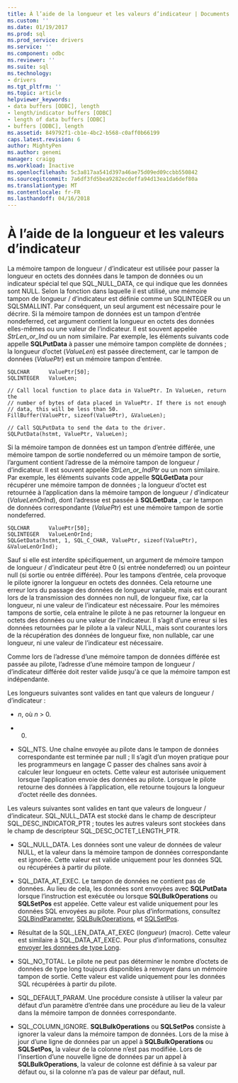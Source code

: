 ```yaml
---
title: À l’aide de la longueur et les valeurs d’indicateur | Documents Microsoft
ms.custom: ''
ms.date: 01/19/2017
ms.prod: sql
ms.prod_service: drivers
ms.service: ''
ms.component: odbc
ms.reviewer: ''
ms.suite: sql
ms.technology:
- drivers
ms.tgt_pltfrm: ''
ms.topic: article
helpviewer_keywords:
- data buffers [ODBC], length
- length/indicator buffers [ODBC]
- length of data buffers [ODBC]
- buffers [ODBC], length
ms.assetid: 849792f1-cb1e-4bc2-b568-c0aff0b66199
caps.latest.revision: 6
author: MightyPen
ms.author: genemi
manager: craigg
ms.workload: Inactive
ms.openlocfilehash: 5c3a817aa541d397a46ae75d09ed09ccbb550842
ms.sourcegitcommit: 7a6df3fd5bea9282ecdeffa94d13ea1da6def80a
ms.translationtype: MT
ms.contentlocale: fr-FR
ms.lasthandoff: 04/16/2018
---
```

# <a name="using-length-and-indicator-values"></a>À l’aide de la longueur et les valeurs d’indicateur
La mémoire tampon de longueur / d’indicateur est utilisée pour passer la longueur en octets des données dans le tampon de données ou un indicateur spécial tel que SQL_NULL_DATA, ce qui indique que les données sont NULL. Selon la fonction dans laquelle il est utilisé, une mémoire tampon de longueur / d’indicateur est définie comme un SQLINTEGER ou un SQLSMALLINT. Par conséquent, un seul argument est nécessaire pour le décrire. Si la mémoire tampon de données est un tampon d’entrée nondeferred, cet argument contient la longueur en octets des données elles-mêmes ou une valeur de l’indicateur. Il est souvent appelée *StrLen_or_Ind* ou un nom similaire. Par exemple, les éléments suivants code appelle **SQLPutData** à passer une mémoire tampon complète de données ; la longueur d’octet (*ValueLen*) est passée directement, car le tampon de données (*ValuePtr*) est un mémoire tampon d’entrée.  
  
```  
SQLCHAR      ValuePtr[50];  
SQLINTEGER   ValueLen;  
  
// Call local function to place data in ValuePtr. In ValueLen, return the  
// number of bytes of data placed in ValuePtr. If there is not enough  
// data, this will be less than 50.  
FillBuffer(ValuePtr, sizeof(ValuePtr), &ValueLen);  
  
// Call SQLPutData to send the data to the driver.  
SQLPutData(hstmt, ValuePtr, ValueLen);  
```  
  
 Si la mémoire tampon de données est un tampon d’entrée différée, une mémoire tampon de sortie nondeferred ou un mémoire tampon de sortie, l’argument contient l’adresse de la mémoire tampon de longueur / d’indicateur. Il est souvent appelée *StrLen_or_IndPtr* ou un nom similaire. Par exemple, les éléments suivants code appelle **SQLGetData** pour récupérer une mémoire tampon de données ; la longueur d’octet est retournée à l’application dans la mémoire tampon de longueur / d’indicateur (*ValueLenOrInd*), dont l’adresse est passée à **SQLGetData** , car le tampon de données correspondante (*ValuePtr*) est une mémoire tampon de sortie nondeferred.  
  
```  
SQLCHAR      ValuePtr[50];  
SQLINTEGER   ValueLenOrInd;  
SQLGetData(hstmt, 1, SQL_C_CHAR, ValuePtr, sizeof(ValuePtr), &ValueLenOrInd);  
```  
  
 Sauf si elle est interdite spécifiquement, un argument de mémoire tampon de longueur / d’indicateur peut être 0 (si entrée nondeferred) ou un pointeur null (si sortie ou entrée différée). Pour les tampons d’entrée, cela provoque le pilote ignorer la longueur en octets des données. Cela retourne une erreur lors du passage des données de longueur variable, mais est courant lors de la transmission des données non null, de longueur fixe, car la longueur, ni une valeur de l’indicateur est nécessaire. Pour les mémoires tampons de sortie, cela entraîne le pilote à ne pas retourner la longueur en octets des données ou une valeur de l’indicateur. Il s’agit d’une erreur si les données retournées par le pilote a la valeur NULL, mais sont courantes lors de la récupération des données de longueur fixe, non nullable, car une longueur, ni une valeur de l’indicateur est nécessaire.  
  
 Comme lors de l’adresse d’une mémoire tampon de données différée est passée au pilote, l’adresse d’une mémoire tampon de longueur / d’indicateur différée doit rester valide jusqu'à ce que la mémoire tampon est indépendante.  
  
 Les longueurs suivantes sont valides en tant que valeurs de longueur / d’indicateur :  
  
-   *n*, où *n* > 0.  
  
-   0.  
  
-   SQL_NTS. Une chaîne envoyée au pilote dans le tampon de données correspondante est terminée par null ; Il s’agit d’un moyen pratique pour les programmeurs en langage C passer des chaînes sans avoir à calculer leur longueur en octets. Cette valeur est autorisée uniquement lorsque l’application envoie des données au pilote. Lorsque le pilote retourne des données à l’application, elle retourne toujours la longueur d’octet réelle des données.  
  
 Les valeurs suivantes sont valides en tant que valeurs de longueur / d’indicateur. SQL_NULL_DATA est stocké dans le champ de descripteur SQL_DESC_INDICATOR_PTR ; toutes les autres valeurs sont stockées dans le champ de descripteur SQL_DESC_OCTET_LENGTH_PTR.  
  
-   SQL_NULL_DATA. Les données sont une valeur de données de valeur NULL, et la valeur dans la mémoire tampon de données correspondante est ignorée. Cette valeur est valide uniquement pour les données SQL ou récupérées à partir du pilote.  
  
-   SQL_DATA_AT_EXEC. Le tampon de données ne contient pas de données. Au lieu de cela, les données sont envoyées avec **SQLPutData** lorsque l’instruction est exécutée ou lorsque **SQLBulkOperations** ou **SQLSetPos** est appelée. Cette valeur est valide uniquement pour les données SQL envoyées au pilote. Pour plus d’informations, consultez [SQLBindParameter](../../../odbc/reference/syntax/sqlbindparameter-function.md), [SQLBulkOperations](../../../odbc/reference/syntax/sqlbulkoperations-function.md), et [SQLSetPos](../../../odbc/reference/syntax/sqlsetpos-function.md).  
  
-   Résultat de la SQL_LEN_DATA_AT_EXEC (*longueur*) (macro). Cette valeur est similaire à SQL_DATA_AT_EXEC. Pour plus d’informations, consultez [envoyer les données de type Long](../../../odbc/reference/develop-app/sending-long-data.md).  
  
-   SQL_NO_TOTAL. Le pilote ne peut pas déterminer le nombre d’octets de données de type long toujours disponibles à renvoyer dans un mémoire tampon de sortie. Cette valeur est valide uniquement pour les données SQL récupérées à partir du pilote.  
  
-   SQL_DEFAULT_PARAM. Une procédure consiste à utiliser la valeur par défaut d’un paramètre d’entrée dans une procédure au lieu de la valeur dans la mémoire tampon de données correspondante.  
  
-   SQL_COLUMN_IGNORE. **SQLBulkOperations** ou **SQLSetPos** consiste à ignorer la valeur dans la mémoire tampon de données. Lors de la mise à jour d’une ligne de données par un appel à **SQLBulkOperations** ou **SQLSetPos,** la valeur de la colonne n’est pas modifiée. Lors de l’insertion d’une nouvelle ligne de données par un appel à **SQLBulkOperations**, la valeur de colonne est définie à sa valeur par défaut ou, si la colonne n’a pas de valeur par défaut, null.
